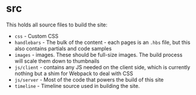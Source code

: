 # src

This holds all source files to build the site:

* `css` - Custom CSS
* `handlebars` - The bulk of the content - each pages is an `.hbs` file, but this also contains partials and code samples
* `images` - images.  These should be full-size images.  The build process will scale them down to thumbnails
* `js/client` - contains any JS needed on the client side, which is currently nothing but a shim for Webpack to deal with CSS
* `js/server` - Most of the code that powers the build of this site
* `timeline` - Timeline source used in building the site.
